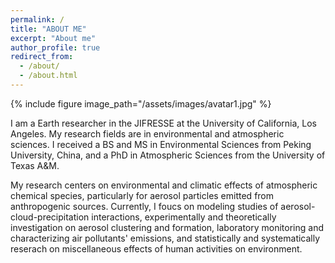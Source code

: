 ```yaml
---
permalink: /
title: "ABOUT ME"
excerpt: "About me"
author_profile: true
redirect_from: 
  - /about/
  - /about.html
---
```


{% include figure image_path="/assets/images/avatar1.jpg" %}

I am a Earth researcher in the JIFRESSE at the University of California, Los Angeles. My research fields are in environmental and atmospheric sciences. I received a BS and MS in Environmental Sciences from Peking University, China, and a PhD in Atmospheric Sciences from the University of Texas A&M.

My research centers on environmental and climatic effects of atmospheric chemical species, particularly for aerosol particles emitted from anthropogenic sources. Currently, I foucs on modeling studies of aerosol-cloud-precipitation interactions, experimentally and theoretically investigation on aerosol clustering and formation, laboratory monitoring and characterizing air pollutants' emissions, and statistically and systematically reserach on miscellaneous effects of human activities on environment. 
